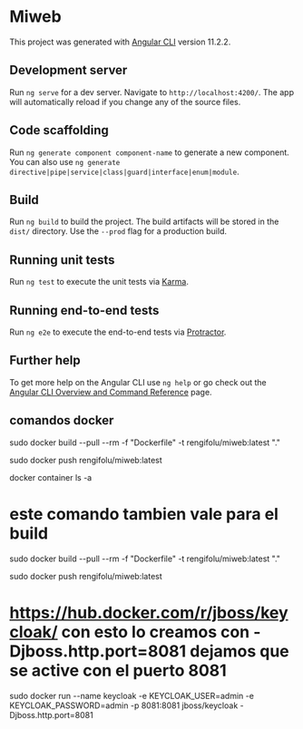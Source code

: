 # Miweb

This project was generated with [Angular CLI](https://github.com/angular/angular-cli) version 11.2.2.

## Development server

Run `ng serve` for a dev server. Navigate to `http://localhost:4200/`. The app will automatically reload if you change any of the source files.

## Code scaffolding

Run `ng generate component component-name` to generate a new component. You can also use `ng generate directive|pipe|service|class|guard|interface|enum|module`.

## Build

Run `ng build` to build the project. The build artifacts will be stored in the `dist/` directory. Use the `--prod` flag for a production build.

## Running unit tests

Run `ng test` to execute the unit tests via [Karma](https://karma-runner.github.io).

## Running end-to-end tests

Run `ng e2e` to execute the end-to-end tests via [Protractor](http://www.protractortest.org/).

## Further help

To get more help on the Angular CLI use `ng help` or go check out the [Angular CLI Overview and Command Reference](https://angular.io/cli) page.

## comandos docker
sudo docker build --pull --rm -f "Dockerfile" -t rengifolu/miweb:latest "."

sudo docker push rengifolu/miweb:latest

docker container ls -a

# este comando tambien vale para el build

sudo docker build --pull --rm -f "Dockerfile" -t rengifolu/miweb:latest "."

sudo docker push rengifolu/miweb:latest


# https://hub.docker.com/r/jboss/keycloak/ con esto lo creamos con -Djboss.http.port=8081 dejamos que se active con el puerto 8081
sudo docker run --name keycloak -e KEYCLOAK_USER=admin -e KEYCLOAK_PASSWORD=admin -p 8081:8081 jboss/keycloak -Djboss.http.port=8081
